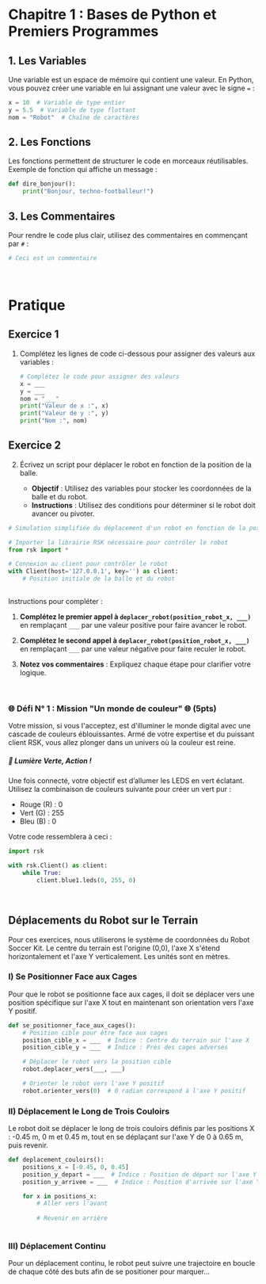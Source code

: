 # Chapitre 1 : Bases de Python et Premiers Programmes

## 1. Les Variables

Une variable est un espace de mémoire qui contient une valeur. En Python, vous pouvez créer une variable en lui assignant une valeur avec le signe `=` :

```python
x = 10  # Variable de type entier
y = 5.5  # Variable de type flottant
nom = "Robot"  # Chaîne de caractères
```

## 2. Les Fonctions

Les fonctions permettent de structurer le code en morceaux réutilisables. Exemple de fonction qui affiche un message :

```python
def dire_bonjour():
    print("Bonjour, techno-footballeur!")
```

## 3. Les Commentaires

Pour rendre le code plus clair, utilisez des commentaires en commençant par `#` :

```python
# Ceci est un commentaire
```
<br>

# Pratique

## Exercice 1

1. Complétez les lignes de code ci-dessous pour assigner des valeurs aux variables :

   ```python
   # Complétez le code pour assigner des valeurs
   x = ___
   y = ___
   nom = "___"
   print("Valeur de x :", x)
   print("Valeur de y :", y)
   print("Nom :", nom)
   ```

## Exercice 2

2. Écrivez un script pour déplacer le robot en fonction de la position de la balle.

   - **Objectif** : Utilisez des variables pour stocker les coordonnées de la balle et du robot.
   - **Instructions** : Utilisez des conditions pour déterminer si le robot doit avancer ou pivoter.


```python
# Simulation simplifiée du déplacement d'un robot en fonction de la position de la balle

# Importer la librairie RSK nécessaire pour contrôler le robot
from rsk import *

# Connexion au client pour contrôler le robot
with Client(host='127.0.0.1', key='') as client:
    # Position initiale de la balle et du robot
    

```

Instructions pour compléter :
1. **Complétez le premier appel à `deplacer_robot(position_robot_x, ___)`** en remplaçant `___` par une valeur positive pour faire avancer le robot.
2. **Complétez le second appel à `deplacer_robot(position_robot_x, ___)`** en remplaçant `___` par une valeur négative pour faire reculer le robot.

3. **Notez vos commentaires** : Expliquez chaque étape pour clarifier votre logique.


<br> 

### 🌐 Défi N° 1 : Mission "Un monde de couleur" 🌐     (5pts)

Votre mission, si vous l'acceptez, est d'illuminer le monde digital avec une cascade de couleurs éblouissantes.
Armé de votre expertise et du puissant client RSK, vous allez plonger dans un univers où la couleur est reine.

##### 🎨 Lumière Verte, Action !

Une fois connecté, votre objectif est d’allumer les LEDS en vert éclatant.
Utilisez la combinaison de couleurs suivante pour créer un vert pur :

- Rouge (R) : 0
- Vert (G) : 255
- Bleu (B) : 0

Votre code ressemblera à ceci :

```python
import rsk

with rsk.Client() as client:
    while True:
        client.blue1.leds(0, 255, 0)
```

<br>

## Déplacements du Robot sur le Terrain

Pour ces exercices, nous utiliserons le système de coordonnées du Robot Soccer Kit. Le centre du terrain est l'origine (0,0), l'axe X s'étend horizontalement et l'axe Y verticalement. Les unités sont en mètres. 

### I) Se Positionner Face aux Cages

Pour que le robot se positionne face aux cages, il doit se déplacer vers une position spécifique sur l'axe X tout en maintenant son orientation vers l'axe Y positif.

```python
def se_positionner_face_aux_cages():
    # Position cible pour être face aux cages
    position_cible_x = ___  # Indice : Centre du terrain sur l'axe X
    position_cible_y = ___  # Indice : Près des cages adverses

    # Déplacer le robot vers la position cible
    robot.deplacer_vers(___, ___)

    # Orienter le robot vers l'axe Y positif
    robot.orienter_vers(0)  # 0 radian correspond à l'axe Y positif
```

### II) Déplacement le Long de Trois Couloirs

Le robot doit se déplacer le long de trois couloirs définis par les positions X : -0.45 m, 0 m et 0.45 m, tout en se déplaçant sur l'axe Y de 0 à 0.65 m, puis revenir.

```python
def deplacement_couloirs():
    positions_x = [-0.45, 0, 0.45]
    position_y_depart = ___  # Indice : Position de départ sur l'axe Y
    position_y_arrivee = ___  # Indice : Position d'arrivée sur l'axe Y

    for x in positions_x:
        # Aller vers l'avant
       
        # Revenir en arrière
       
```

### III) Déplacement Continu

Pour un déplacement continu, le robot peut suivre une trajectoire en boucle de chaque côté des buts afin de se positioner pour marquer...

```python

```





